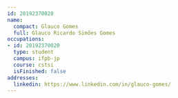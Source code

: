 ```yaml
---
id: 20192370020
name:
  compact: Glauco Gomes
  full: Glauco Ricardo Simões Gomes
occupations:
- id: 20192370020
  type: student
  campus: ifpb-jp
  course: cstsi
  isFinished: false
addresses:
  linkedin: https://www.linkedin.com/in/glauco-gomes/
---
```

